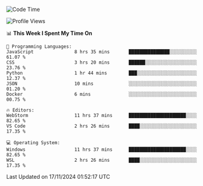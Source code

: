 <!--START_SECTION:waka-->
![Code Time](http://img.shields.io/badge/Code%20Time-767%20hrs%2050%20mins-blue)

![Profile Views](http://img.shields.io/badge/Profile%20Views-11-blue)

📊 **This Week I Spent My Time On** 

```text
💬 Programming Languages: 
JavaScript               8 hrs 35 mins       ███████████████░░░░░░░░░░   61.07 % 
CSS                      3 hrs 20 mins       ██████░░░░░░░░░░░░░░░░░░░   23.76 % 
Python                   1 hr 44 mins        ███░░░░░░░░░░░░░░░░░░░░░░   12.37 % 
JSON                     10 mins             ░░░░░░░░░░░░░░░░░░░░░░░░░   01.20 % 
Docker                   6 mins              ░░░░░░░░░░░░░░░░░░░░░░░░░   00.75 % 

🔥 Editors: 
WebStorm                 11 hrs 37 mins      █████████████████████░░░░   82.65 % 
VS Code                  2 hrs 26 mins       ████░░░░░░░░░░░░░░░░░░░░░   17.35 % 

💻 Operating System: 
Windows                  11 hrs 37 mins      █████████████████████░░░░   82.65 % 
WSL                      2 hrs 26 mins       ████░░░░░░░░░░░░░░░░░░░░░   17.35 % 
```


 Last Updated on 17/11/2024 01:52:17 UTC
<!--END_SECTION:waka-->
